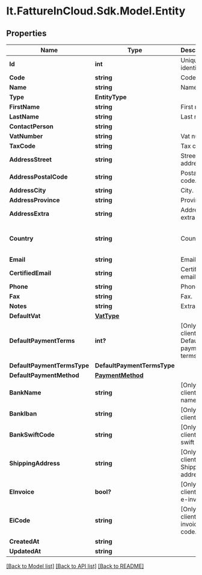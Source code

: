 # It.FattureInCloud.Sdk.Model.Entity

## Properties

Name | Type | Description | Notes
------------ | ------------- | ------------- | -------------
**Id** | **int** | Unique identifier | [optional] 
**Code** | **string** | Code. | [optional] 
**Name** | **string** | Name | [optional] 
**Type** | **EntityType** |  | [optional] 
**FirstName** | **string** | First name. | [optional] 
**LastName** | **string** | Last name. | [optional] 
**ContactPerson** | **string** |  | [optional] 
**VatNumber** | **string** | Vat number | [optional] 
**TaxCode** | **string** | Tax code. | [optional] 
**AddressStreet** | **string** | Street address. | [optional] 
**AddressPostalCode** | **string** | Postal code. | [optional] 
**AddressCity** | **string** | City. | [optional] 
**AddressProvince** | **string** | Province. | [optional] 
**AddressExtra** | **string** | Address extra info. | [optional] 
**Country** | **string** | Country | [optional] [default to "Italia"]
**Email** | **string** | Email. | [optional] 
**CertifiedEmail** | **string** | Certified email. | [optional] 
**Phone** | **string** | Phone. | [optional] 
**Fax** | **string** | Fax. | [optional] 
**Notes** | **string** | Extra notes. | [optional] 
**DefaultVat** | [**VatType**](VatType.md) |  | [optional] 
**DefaultPaymentTerms** | **int?** | [Only for client] Default payment terms. | [optional] 
**DefaultPaymentTermsType** | **DefaultPaymentTermsType** |  | [optional] 
**DefaultPaymentMethod** | [**PaymentMethod**](PaymentMethod.md) |  | [optional] 
**BankName** | **string** | [Only for client] Bank name. | [optional] 
**BankIban** | **string** | [Only for client] Iban. | [optional] 
**BankSwiftCode** | **string** | [Only for client] Bank swift code. | [optional] 
**ShippingAddress** | **string** | [Only for client] Shipping address. | [optional] 
**EInvoice** | **bool?** | [Only for client] Use e-invoices. | [optional] [default to false]
**EiCode** | **string** | [Only for client] E-invoices code. | [optional] 
**CreatedAt** | **string** |  | [optional] 
**UpdatedAt** | **string** |  | [optional] 

[[Back to Model list]](../README.md#documentation-for-models) [[Back to API list]](../README.md#documentation-for-api-endpoints) [[Back to README]](../README.md)

